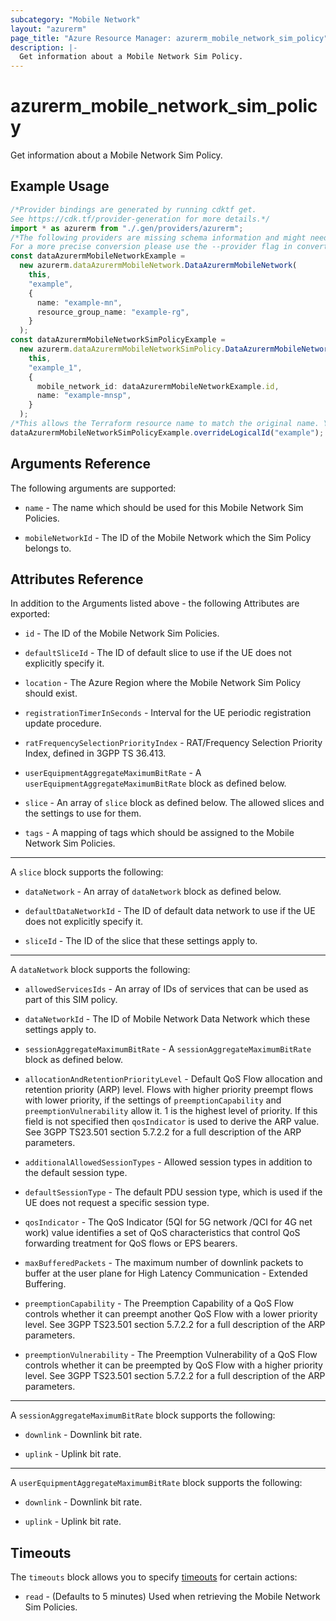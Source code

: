 ```yaml
---
subcategory: "Mobile Network"
layout: "azurerm"
page_title: "Azure Resource Manager: azurerm_mobile_network_sim_policy"
description: |-
  Get information about a Mobile Network Sim Policy.
---
```


# azurerm\_mobile\_network\_sim\_policy

Get information about a Mobile Network Sim Policy.

## Example Usage

```typescript
/*Provider bindings are generated by running cdktf get.
See https://cdk.tf/provider-generation for more details.*/
import * as azurerm from "./.gen/providers/azurerm";
/*The following providers are missing schema information and might need manual adjustments to synthesize correctly: azurerm.
For a more precise conversion please use the --provider flag in convert.*/
const dataAzurermMobileNetworkExample =
  new azurerm.dataAzurermMobileNetwork.DataAzurermMobileNetwork(
    this,
    "example",
    {
      name: "example-mn",
      resource_group_name: "example-rg",
    }
  );
const dataAzurermMobileNetworkSimPolicyExample =
  new azurerm.dataAzurermMobileNetworkSimPolicy.DataAzurermMobileNetworkSimPolicy(
    this,
    "example_1",
    {
      mobile_network_id: dataAzurermMobileNetworkExample.id,
      name: "example-mnsp",
    }
  );
/*This allows the Terraform resource name to match the original name. You can remove the call if you don't need them to match.*/
dataAzurermMobileNetworkSimPolicyExample.overrideLogicalId("example");

```

## Arguments Reference

The following arguments are supported:

*   `name` - The name which should be used for this Mobile Network Sim Policies.

*   `mobileNetworkId` - The ID of the Mobile Network which the Sim Policy belongs to.

## Attributes Reference

In addition to the Arguments listed above - the following Attributes are exported:

*   `id` - The ID of the Mobile Network Sim Policies.

*   `defaultSliceId` - The ID of default slice to use if the UE does not explicitly specify it.

*   `location` - The Azure Region where the Mobile Network Sim Policy should exist.

*   `registrationTimerInSeconds` - Interval for the UE periodic registration update procedure.

*   `ratFrequencySelectionPriorityIndex` - RAT/Frequency Selection Priority Index, defined in 3GPP TS 36.413.

*   `userEquipmentAggregateMaximumBitRate` - A `userEquipmentAggregateMaximumBitRate` block as defined below.

*   `slice` - An array of `slice` block as defined below. The allowed slices and the settings to use for them.

*   `tags` - A mapping of tags which should be assigned to the Mobile Network Sim Policies.

***

A `slice` block supports the following:

*   `dataNetwork` - An array of `dataNetwork` block as defined below.

*   `defaultDataNetworkId` - The ID of default data network to use if the UE does not explicitly specify it.

*   `sliceId` - The ID of the slice that these settings apply to.

***

A `dataNetwork` block supports the following:

*   `allowedServicesIds` - An array of IDs of services that can be used as part of this SIM policy.

*   `dataNetworkId` - The ID of Mobile Network Data Network which these settings apply to.

*   `sessionAggregateMaximumBitRate` - A `sessionAggregateMaximumBitRate` block as defined below.

*   `allocationAndRetentionPriorityLevel` - Default QoS Flow allocation and retention priority (ARP) level. Flows with higher priority preempt flows with lower priority, if the settings of `preemptionCapability` and `preemptionVulnerability` allow it. 1 is the highest level of priority. If this field is not specified then `qosIndicator` is used to derive the ARP value. See 3GPP TS23.501 section 5.7.2.2 for a full description of the ARP parameters.

*   `additionalAllowedSessionTypes` - Allowed session types in addition to the default session type.

*   `defaultSessionType` - The default PDU session type, which is used if the UE does not request a specific session type.

*   `qosIndicator` - The QoS Indicator (5QI for 5G network /QCI for 4G net work) value identifies a set of QoS characteristics that control QoS forwarding treatment for QoS flows or EPS bearers.

*   `maxBufferedPackets` - The maximum number of downlink packets to buffer at the user plane for High Latency Communication - Extended Buffering.

*   `preemptionCapability` - The Preemption Capability of a QoS Flow controls whether it can preempt another QoS Flow with a lower priority level. See 3GPP TS23.501 section 5.7.2.2 for a full description of the ARP parameters.

*   `preemptionVulnerability` - The Preemption Vulnerability of a QoS Flow controls whether it can be preempted by QoS Flow with a higher priority level. See 3GPP TS23.501 section 5.7.2.2 for a full description of the ARP parameters.

***

A `sessionAggregateMaximumBitRate` block supports the following:

*   `downlink` - Downlink bit rate.

*   `uplink` - Uplink bit rate.

***

A `userEquipmentAggregateMaximumBitRate` block supports the following:

*   `downlink` - Downlink bit rate.

*   `uplink` - Uplink bit rate.

## Timeouts

The `timeouts` block allows you to specify [timeouts](https://www.terraform.io/docs/configuration/resources.html#timeouts) for certain actions:

* `read` - (Defaults to 5 minutes) Used when retrieving the Mobile Network Sim Policies.
